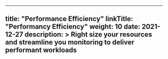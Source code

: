 
---
title: "Performance Efficiency"
linkTitle: "Performancy Efficiency"
weight: 10 
date: 2021-12-27
description: >
  Right size your resources and streamline you monitoring to deliver performant workloads
---

